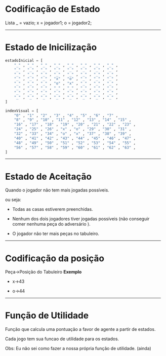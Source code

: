 # Codificação de Estado

Lista
_ =  vazio; 
x = jogador1;
o = jogador2;

-------------------------------------------------------------------------------------------------------------------

# Estado de Inicilização

```python
estadoInicial = [
    "_" , "_" , "_" , "_" , "_" , "_" , "_" , "_" ,
    "_" , "_" , "_" , "_" , "_" , "_" , "_" , "_" ,
    "_" , "_" , "_" , "_" , "_" , "_" , "_" , "_" ,
    "_" , "_" , "_" , "x" , "o" , "_" , "_" , "_" ,
    "_" , "_" , "_" , "o" , "x" , "_" , "_" , "_" ,
    "_" , "_" , "_" , "_" , "_" , "_" , "_" , "_" ,
    "_" , "_" , "_" , "_" , "_" , "_" , "_" , "_" ,
    "_" , "_" , "_" , "_" , "_" , "_" , "_" , "_" , 
]

indexVisual = [
    "0" , "1" , "2" , "3" , "4" , "5" , "6" , "7" ,
    "8" , "9" , "10" , "11" , "12" , "13" , "14" , "15" ,
    "16" , "17" , "18" , "19" , "20" , "21" , "22" , "23" ,
    "24" , "25" , "26" , "x" , "o" , "29" , "30" , "31" ,
    "32" , "33" , "34" , "o" , "x" , "37" , "38" , "39" ,
    "40" , "41" , "42" , "43" , "44" , "45" , "46" , "47" ,
    "48" , "49" , "50" , "51" , "52" , "53" , "54" , "55" ,
    "56" , "57" , "58" , "59" , "60" , "61" , "62" , "63" , 
]


```
-------------------------------------------------------------------------------------------------------------------
# Estado de Aceitação

Quando o jogador não tem mais jogadas possíveis.

ou seja: 

- Todas as casas estiverem preenchidas.

- Nenhum dos dois jogadores tiver jogadas possíveis (não conseguir comer nenhuma peça do adversário ).  

- O jogador não ter mais peças no tabuleiro.

-------------------------------------------------------------------------------------------------------------------
# Codificação da posição

Peça->Posição do Tabuleiro
**Exemplo**

- x->43

- o->44

-------------------------------------------------------------------------------------------------------------------
# Função de Utilidade

Função que calcula uma pontuação a favor de agente a partir de estados.

Cada jogo tem sua funcao de utilidade para os estados.

Obs: Eu não sei como fazer a nossa própria função de utilidade. (ainda)